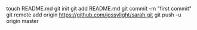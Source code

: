 touch README.md
git init
git add README.md
git commit -m "first commit"
git remote add origin https://github.com/jossylight/sarah.git
git push -u origin master
